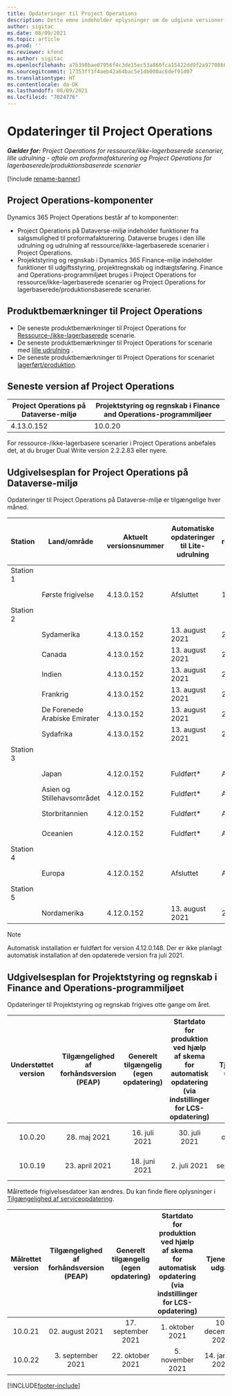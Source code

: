 ```yaml
---
title: Opdateringer til Project Operations
description: Dette emne indeholder oplysninger om de udgivne versioner af Dynamics 365 Project Operations.
author: sigitac
ms.date: 08/09/2021
ms.topic: article
ms.prod: ''
ms.reviewer: kfend
ms.author: sigitac
ms.openlocfilehash: a7b398bae07956f4c3de15ec53a860fca15422dd9f2a977086669ebf2fcdb240
ms.sourcegitcommit: 17353ff3f4aeb42a64bac5e1db000ac6def91d07
ms.translationtype: HT
ms.contentlocale: da-DK
ms.lasthandoff: 08/09/2021
ms.locfileid: "7024776"
---
```

# <a name="project-operations-updates"></a>Opdateringer til Project Operations

_**Gælder for:** Project Operations for ressource/ikke-lagerbaserede scenarier, lille udrulning - aftale om proformafakturering og Project Operations for lagerbaserede/produktionsbaserede scenarier_

[!include [rename-banner](~/includes/cc-data-platform-banner.md)]

## <a name="project-operations-components"></a>Project Operations-komponenter

Dynamics 365 Project Operations består af to komponenter:

- Project Operations på Dataverse-miljø indeholder funktioner fra salgsmulighed til proformafakturering. Dataverse bruges i den lille udrulning og udrulning af ressource/ikke-lagerbaserede scenarier i Project Operations.
- Projektstyring og regnskab i Dynamics 365 Finance-miljø indeholder funktioner til udgiftsstyring, projektregnskab og indtægtsføring. Finance and Operations-programmiljøet bruges i Project Operations for ressource/ikke-lagerbaserede scenarier og Project Operations for lagerbaserede/produktionsbaserede scenarier.

## <a name="project-operations-release-notes"></a>Produktbemærkninger til Project Operations
- De seneste produktbemærkninger til Project Operations for [Ressource-/ikke-lagerbaserede](whats-new-july-2021-resource-based.md) scenarie.
- De seneste produktbemærkninger til Project Operations for scenarie med [lille udrulning](../pro/whats-new/whats-new-july-2021-lite.md) .
- De seneste produktbemærkninger til Project Operations for scenariet [lagerført/produktion](../prod-pma/whats-new/whats-new-jul-2021-stocked.md).

## <a name="project-operations-latest-version"></a>Seneste version af Project Operations

| Project Operations på Dataverse-miljø | Projektstyring og regnskab i Finance and Operations-programmiljøer | 
| --- | --- |
| 4.13.0.152 | 10.0.20 |

For ressource-/ikke-lagerbasere scenarier i Project Operations anbefales det, at du bruger Dual Write version 2.2.2.83 eller nyere.

## <a name="release-schedule-for-project-operations-on-dataverse-environment"></a>Udgivelsesplan for Project Operations på Dataverse-miljø

Opdateringer til Project Operations på Dataverse-miljø er tilgængelige hver måned. 

| Station | Land/område | Aktuelt versionsnummer | Automatiske opdateringer til Lite-udrulning | Automatiske opdateringer til ressource-/ikke-lagerbaseret udrulning | Næste versionsnummer | Næste version er almindeligt tilgængelig |
|-----------|-----------------------|-----------------|--------------------|---------------------|---------------------|---------------------|
| Station 1 |   &nbsp;              |    &nbsp;       | &nbsp;             |      &nbsp;         |      &nbsp;         |      &nbsp;         |
|   &nbsp;  | Første frigivelse         |  4.13.0.152     | Afsluttet           | 13. august 2021     | TBD                 | 27. august 2021     |
| Station 2 |   &nbsp;              |    &nbsp;       | &nbsp;             |      &nbsp;         |      &nbsp;         |      &nbsp;         |
|   &nbsp;  | Sydamerika         |  4.13.0.152     | 13. august 2021    | 20. august 2021     | TBD                 | 27. august 2021     |
|    &nbsp; | Canada                |  4.13.0.152     | 13. august 2021    | 20. august 2021     | TBD                 | 27. august 2021     |
|   &nbsp;  | Indien                 |  4.13.0.152     | 13. august 2021    | 20. august 2021     | TBD                 | 27. august 2021     |
|   &nbsp;  | Frankrig                |  4.13.0.152     | 13. august 2021    | 20. august 2021     | TBD                 | 27. august 2021     |
|   &nbsp;  | De Forenede Arabiske Emirater  |  4.13.0.152     | 13. august 2021    | 20. august 2021     | TBD                 | 27. august 2021     |
|   &nbsp;  | Sydafrika          |  4.13.0.152     | 13. august 2021    | 20. august 2021     | TBD                 | 27. august 2021     |
| Station 3 |      &nbsp;           |     &nbsp;      |     &nbsp;         |      &nbsp;         |      &nbsp;         |      &nbsp;         |
|   &nbsp;  | Japan                 |  4.12.0.152     | Fuldført*          | Afsluttet            | 4.13.0.152          | 13. august 2021     |
|   &nbsp;  | Asien og Stillehavsområdet          |  4.12.0.152     | Fuldført*          | Afsluttet            | 4.13.0.152          | 13. august 2021     |
|   &nbsp;  | Storbritannien         |  4.12.0.152     | Fuldført*          | Afsluttet            | 4.13.0.152          | 13. august 2021     |
|   &nbsp;  | Oceanien               |  4.12.0.152     | Fuldført*          | Afsluttet            | 4.13.0.152          | 13. august 2021     |
| Station 4 |     &nbsp;            |     &nbsp;      |     &nbsp;         |      &nbsp;         |      &nbsp;         |      &nbsp;         |
|   &nbsp;  | Europa                |  4.12.0.152     | Afsluttet           | Afsluttet            | 4.13.0.152          | 20. august 2021     |
| Station 5 |     &nbsp;            |     &nbsp;      |     &nbsp;         |      &nbsp;         |      &nbsp;         |      &nbsp;         |
|   &nbsp;  | Nordamerika         |  4.12.0.152     | 13. august 2021    | 20. august 2021     | 4.13.0.152          | 27. august 2021     |


> [!NOTE]
> Automatisk installation er fuldført for version 4.12.0.148. Der er ikke planlagt automatisk installation af den opdaterede version fra juli 2021.

## <a name="release-schedule-for-project-management-and-accounting-in-the-finance-and-operations-apps-environment"></a>Udgivelsesplan for Projektstyring og regnskab i Finance and Operations-programmiljøet

Opdateringer til Projektstyring og regnskab frigives otte gange om året.

|          Understøttet version          | Tilgængelighed af forhåndsversion (PEAP) | Generelt tilgængelig (egen opdatering) | Startdato for produktion ved hjælp af skema for automatisk opdatering (via indstillinger for LCS-opdatering) |   Tjeneste udgår   |
|:-------------------------:|:---------------------------:|:---------------------------------:|:--------------------------------------------------------------------:|:------------------:|
|          10.0.20          |         28. maj 2021        |           16. juli 2021           |                             30. juli 2021                             |  22. oktober 2021  |
|          10.0.19          |        23. april 2021       |            18. juni 2021           |                             2. juli 2021                             | 17. september 2021 |



Målrettede frigivelsesdatoer kan ændres. Du kan finde flere oplysninger i [Tilgængelighed af serviceopdatering](/dynamics365/fin-ops-core/fin-ops/get-started/public-preview-releases?toc=%2fdynamics365%2ffinance%2ftoc.json).

|          Målrettet version          | Tilgængelighed af forhåndsversion (PEAP) | Generelt tilgængelig (egen opdatering) | Startdato for produktion ved hjælp af skema for automatisk opdatering (via indstillinger for LCS-opdatering) |   Tjeneste udgår   |
|:-------------------------:|:---------------------------:|:---------------------------------:|:--------------------------------------------------------------------:|:------------------:|
|          10.0.21          |         02. august 2021     |           17. september 2021      |                             1. oktober 2021                           |  10. december 2021  |
|          10.0.22          |      3. september 2021      |          22. oktober 2021         |                           5. november 2021                           |  14. januar 2022  |

[!INCLUDE[footer-include](../includes/footer-banner.md)]

